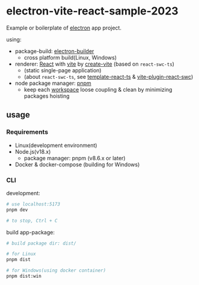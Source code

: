 # electron-vite-react-sample-2023

Example or boilerplate of [electron](https://www.electronjs.org/) app project.

using:

- package-build: [electron-builder](https://github.com/electron-userland/electron-builder)
    - cross platform build(Linux, Windows)
- renderer: [React](https://react.dev/) with [vite](https://vitejs.dev/) by [create-vite](https://github.com/vitejs/vite/tree/main/packages/create-vite) (based on `react-swc-ts`)
    - (static single-page application)
    - (about `react-swc-ts`, see [template-react-ts](https://github.com/vitejs/vite/tree/main/packages/create-vite/template-react-ts) & [vite-plugin-react-swc](https://github.com/vitejs/vite-plugin-react-swc))
- node package manager: [pnpm](https://pnpm.io/)
    - keep each [workspace](https://pnpm.io/workspaces) loose coupling & clean by minimizing packages hoisting

## usage

### Requirements

- Linux(development environment)
- Node.js(v18.x)
    - package manager: pnpm (v8.6.x or later)
- Docker & docker-compose (building for Windows)

### CLI

development:

```bash
# use localhost:5173
pnpm dev

# to stop, Ctrl + C
```

build app-package:

```bash
# build package dir: dist/

# for Linux
pnpm dist

# for Windows(using docker container)
pnpm dist:win
```
